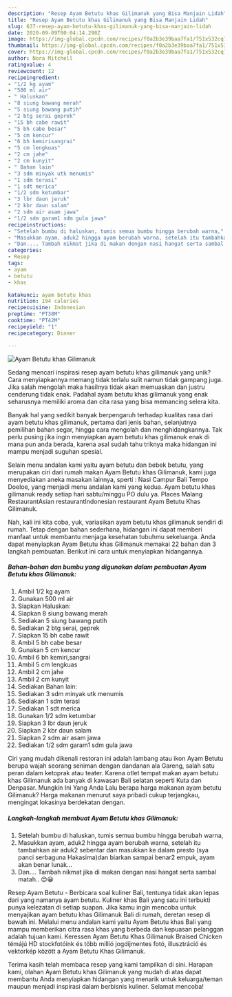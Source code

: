 ```yaml
---
description: "Resep Ayam Betutu khas Gilimanuk yang Bisa Manjain Lidah"
title: "Resep Ayam Betutu khas Gilimanuk yang Bisa Manjain Lidah"
slug: 637-resep-ayam-betutu-khas-gilimanuk-yang-bisa-manjain-lidah
date: 2020-09-09T00:04:14.298Z
image: https://img-global.cpcdn.com/recipes/f0a2b3e39baa7fa1/751x532cq70/ayam-betutu-khas-gilimanuk-foto-resep-utama.jpg
thumbnail: https://img-global.cpcdn.com/recipes/f0a2b3e39baa7fa1/751x532cq70/ayam-betutu-khas-gilimanuk-foto-resep-utama.jpg
cover: https://img-global.cpcdn.com/recipes/f0a2b3e39baa7fa1/751x532cq70/ayam-betutu-khas-gilimanuk-foto-resep-utama.jpg
author: Nora Mitchell
ratingvalue: 4
reviewcount: 12
recipeingredient:
- "1/2 kg ayam"
- "500 ml air"
- " Haluskan"
- "8 siung bawang merah"
- "5 siung bawang putih"
- "2 btg serai geprek"
- "15 bh cabe rawit"
- "5 bh cabe besar"
- "5 cm kencur"
- "6 bh kemirisangrai"
- "5 cm lengkuas"
- "2 cm jahe"
- "2 cm kunyit"
- " Bahan lain"
- "3 sdm minyak utk menumis"
- "1 sdm terasi"
- "1 sdt merica"
- "1/2 sdm ketumbar"
- "3 lbr daun jeruk"
- "2 kbr daun salam"
- "2 sdm air asam jawa"
- "1/2 sdm garam1 sdm gula jawa"
recipeinstructions:
- "Setelah bumbu di haluskan, tumis semua bumbu hingga berubah warna,"
- "Masukkan ayam, aduk2 hingga ayam berubah warna, setelah itu tambahkan air aduk2 sebentar dan masukkan ke dalam presto (sya panci serbaguna Hakasima)dan biarkan sampai benar2 empuk, ayam akan benar lunak..."
- "Dan.... Tambah nikmat jika di makan dengan nasi hangat serta sambal matah.. 😍😀"
categories:
- Resep
tags:
- ayam
- betutu
- khas

katakunci: ayam betutu khas 
nutrition: 194 calories
recipecuisine: Indonesian
preptime: "PT38M"
cooktime: "PT42M"
recipeyield: "1"
recipecategory: Dinner

---
```



![Ayam Betutu khas Gilimanuk](https://img-global.cpcdn.com/recipes/f0a2b3e39baa7fa1/751x532cq70/ayam-betutu-khas-gilimanuk-foto-resep-utama.jpg)

Sedang mencari inspirasi resep ayam betutu khas gilimanuk yang unik? Cara menyiapkannya memang tidak terlalu sulit namun tidak gampang juga. Jika salah mengolah maka hasilnya tidak akan memuaskan dan justru cenderung tidak enak. Padahal ayam betutu khas gilimanuk yang enak seharusnya memiliki aroma dan cita rasa yang bisa memancing selera kita.

Banyak hal yang sedikit banyak berpengaruh terhadap kualitas rasa dari ayam betutu khas gilimanuk, pertama dari jenis bahan, selanjutnya pemilihan bahan segar, hingga cara mengolah dan menghidangkannya. Tak perlu pusing jika ingin menyiapkan ayam betutu khas gilimanuk enak di mana pun anda berada, karena asal sudah tahu triknya maka hidangan ini mampu menjadi suguhan spesial.

Selain menu andalan kami yaitu ayam betutu dan bebek betutu, yang merupakan ciri dari rumah makan Ayam Betutu khas Gilimanuk, kami juga menyediakan aneka masakan lainnya, sperti : Nasi Campur Bali Tempo Doeloe, yang menjadi menu andalan kami yang kedua. Ayam betutu khas gilimanuk ready setiap hari sabtu/minggu PO dulu ya. Places Malang RestaurantAsian restaurantIndonesian restaurant Ayam Betutu Khas Gilimanuk.


Nah, kali ini kita coba, yuk, variasikan ayam betutu khas gilimanuk sendiri di rumah. Tetap dengan bahan sederhana, hidangan ini dapat memberi manfaat untuk membantu menjaga kesehatan tubuhmu sekeluarga. Anda dapat menyiapkan Ayam Betutu khas Gilimanuk memakai 22 bahan dan 3 langkah pembuatan. Berikut ini cara untuk menyiapkan hidangannya.

<!--inarticleads1-->

##### Bahan-bahan dan bumbu yang digunakan dalam pembuatan Ayam Betutu khas Gilimanuk:

1. Ambil 1/2 kg ayam
1. Gunakan 500 ml air
1. Siapkan  Haluskan:
1. Siapkan 8 siung bawang merah
1. Sediakan 5 siung bawang putih
1. Sediakan 2 btg serai, geprek
1. Siapkan 15 bh cabe rawit
1. Ambil 5 bh cabe besar
1. Gunakan 5 cm kencur
1. Ambil 6 bh kemiri,sangrai
1. Ambil 5 cm lengkuas
1. Ambil 2 cm jahe
1. Ambil 2 cm kunyit
1. Sediakan  Bahan lain:
1. Sediakan 3 sdm minyak utk menumis
1. Sediakan 1 sdm terasi
1. Sediakan 1 sdt merica
1. Gunakan 1/2 sdm ketumbar
1. Siapkan 3 lbr daun jeruk
1. Siapkan 2 kbr daun salam
1. Siapkan 2 sdm air asam jawa
1. Sediakan 1/2 sdm garam1 sdm gula jawa


Ciri yang mudah dikenali restoran ini adalah lambang atau ikon Ayam Betutu berupa wajah seorang seniman dengan dandanan ala Gareng, salah satu peran dalam ketoprak atau teater. Karena otlet tempat makan ayam betutu khas Gilimanuk ada banyak di kawasan Bali selatan seperti Kuta dan Denpasar. Mungkin Ini Yang Anda Lalu berapa harga makanan ayam betutu Gilimanuk? Harga makanan menurut saya pribadi cukup terjangkau, mengingat lokasinya berdekatan dengan. 

<!--inarticleads2-->

##### Langkah-langkah membuat Ayam Betutu khas Gilimanuk:

1. Setelah bumbu di haluskan, tumis semua bumbu hingga berubah warna,
1. Masukkan ayam, aduk2 hingga ayam berubah warna, setelah itu tambahkan air aduk2 sebentar dan masukkan ke dalam presto (sya panci serbaguna Hakasima)dan biarkan sampai benar2 empuk, ayam akan benar lunak...
1. Dan.... Tambah nikmat jika di makan dengan nasi hangat serta sambal matah.. 😍😀


Resep Ayam Betutu - Berbicara soal kuliner Bali, tentunya tidak akan lepas dari yang namanya ayam betutu. Kuliner khas Bali yang satu ini terbukti punya kelezatan di setiap suapan. Jika kamu ingin mencoba untuk menyajikan ayam betutu khas Gilimanuk Bali di rumah, deretan resep di bawah ini. Melalui menu andalan kami yaitu Ayam Betutu khas Bali yang mampu memberikan citra rasa khas yang berbeda dan kepuasan pelanggan adalah tujuan kami. Keressen Ayam Betutu Khas Gilimanuk Braised Chicken témájú HD stockfotóink és több millió jogdíjmentes fotó, illusztráció és vektorkép között a Ayam Betutu Khas Gilimanuk. 

Terima kasih telah membaca resep yang kami tampilkan di sini. Harapan kami, olahan Ayam Betutu khas Gilimanuk yang mudah di atas dapat membantu Anda menyiapkan hidangan yang menarik untuk keluarga/teman maupun menjadi inspirasi dalam berbisnis kuliner. Selamat mencoba!
